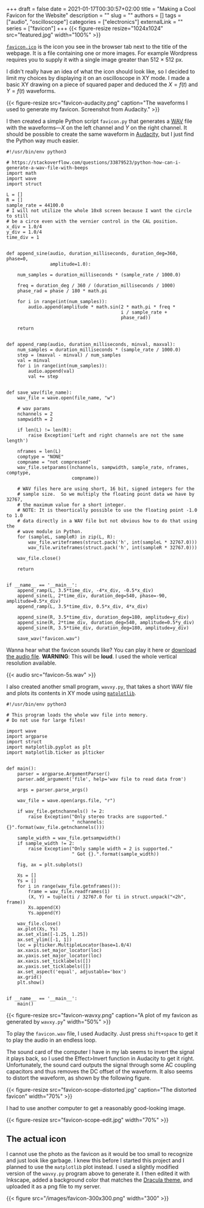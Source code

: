 +++ 
draft = false
date = 2021-01-17T00:30:57+02:00
title = "Making a Cool Favicon for the Website"
description = ""
slug = ""
authors = []
tags = ["audio", "oscilloscope"]
categories = ["electronics"]
externalLink = ""
series = ["favicon"]
+++
{{< figure-resize resize="1024x1024" src="featured.jpg" width="100%" >}}

[`favicon.ico`](https://en.wikipedia.org/wiki/Favicon) is the icon you see in
the browser tab next to the title of the webpage.
It is a file containing one or more images.
For example Wordpress requires you to supply it with a single image greater
than 512 × 512 px.

I didn't really have an idea of what the icon should look like, so I decided
to limit my choices by displaying it on an oscilloscope in XY mode.
I made a basic XY drawing on a piece of squared paper and deduced the
$X=f(t)$ and $Y=f(t)$ waveforms.

{{< figure-resize src="favicon-audacity.png" caption="The waveforms I used to generate my favicon. Screenshot from Audacity." >}}

I then created a simple Python script `favicon.py` that generates
a [WAV](https://en.wikipedia.org/wiki/WAV) file with the waveforms—$X$ on
the left channel and $Y$ on the right channel.
It should be possible to create the same waveform
in [Audacity](https://www.audacityteam.org/), but I just find the Python way
much easier.

```python3
#!/usr/bin/env python3

# https://stackoverflow.com/questions/33879523/python-how-can-i-generate-a-wav-file-with-beeps
import math
import wave
import struct

L = []
R = []
sample_rate = 44100.0
# I will not utilize the whole 10x8 screen because I want the circle to still
# be a circe even with the vernier control in the CAL position.
x_div = 1.0/4
y_div = 1.0/4
time_div = 1


def append_sine(audio, duration_milliseconds, duration_deg=360, phase=0,
                amplitude=1.0):

    num_samples = duration_milliseconds * (sample_rate / 1000.0)

    freq = duration_deg / 360 / (duration_milliseconds / 1000)
    phase_rad = phase / 180 * math.pi

    for i in range(int(num_samples)):
        audio.append(amplitude * math.sin(2 * math.pi * freq *
                                          i / sample_rate +
                                          phase_rad))

    return


def append_ramp(audio, duration_milliseconds, minval, maxval):
    num_samples = duration_milliseconds * (sample_rate / 1000.0)
    step = (maxval - minval) / num_samples
    val = minval
    for i in range(int(num_samples)):
        audio.append(val)
        val += step


def save_wav(file_name):
    wav_file = wave.open(file_name, "w")

    # wav params
    nchannels = 2
    sampwidth = 2

    if len(L) != len(R):
        raise Exception('Left and right channels are not the same length')

    nframes = len(L)
    comptype = "NONE"
    compname = "not compressed"
    wav_file.setparams((nchannels, sampwidth, sample_rate, nframes, comptype,
                        compname))

    # WAV files here are using short, 16 bit, signed integers for the
    # sample size.  So we multiply the floating point data we have by 32767,
    # the maximum value for a short integer.
    # NOTE: It is theortically possible to use the floating point -1.0 to 1.0
    # data directly in a WAV file but not obvious how to do that using the
    # wave module in Python.
    for (sampleL, sampleR) in zip(L, R):
        wav_file.writeframes(struct.pack('h', int(sampleL * 32767.0)))
        wav_file.writeframes(struct.pack('h', int(sampleR * 32767.0)))

    wav_file.close()

    return


if __name__ == '__main__':
    append_ramp(L, 3.5*time_div, -4*x_div, -0.5*x_div)
    append_sine(L, 2*time_div, duration_deg=540, phase=-90, amplitude=0.5*x_div)
    append_ramp(L, 3.5*time_div, 0.5*x_div, 4*x_div)

    append_sine(R, 3.5*time_div, duration_deg=180, amplitude=y_div)
    append_sine(R, 2*time_div, duration_deg=540, amplitude=0.5*y_div)
    append_sine(R, 3.5*time_div, duration_deg=180, amplitude=y_div)

    save_wav("favicon.wav")
```

Wanna hear what the favicon sounds like? You can play it here or
[download the audio file](favicon-5s.wav).
**WARNING**: This will be **loud**. I used the whole vertical resolution
available.

{{< audio src="favicon-5s.wav" >}}

I also created another small program, `wavxy.py`, that takes a short WAV file
and plots its contents in XY mode using
[`matplotlib`](https://matplotlib.org/).

```python3
#!/usr/bin/env python3

# This program loads the whole wav file into memory.
# Do not use for large files!

import wave
import argparse
import struct
import matplotlib.pyplot as plt
import matplotlib.ticker as plticker


def main():
    parser = argparse.ArgumentParser()
    parser.add_argument('file', help='wav file to read data from')

    args = parser.parse_args()

    wav_file = wave.open(args.file, "r")

    if wav_file.getnchannels() != 2:
        raise Exception("Only stereo tracks are supported."
                        " nchannels: {}".format(wav_file.getnchannels()))

    sample_width = wav_file.getsampwidth()
    if sample_width != 2:
        raise Exception("Only sample width = 2 is supported."
                        " Got {}.".format(sample_width))

    fig, ax = plt.subplots()

    Xs = []
    Ys = []
    for i in range(wav_file.getnframes()):
        frame = wav_file.readframes(1)
        (X, Y) = tuple(ti / 32767.0 for ti in struct.unpack("<2h", frame))
        Xs.append(X)
        Ys.append(Y)

    wav_file.close()
    ax.plot(Xs, Ys)
    ax.set_xlim([-1.25, 1.25])
    ax.set_ylim([-1, 1])
    loc = plticker.MultipleLocator(base=1.0/4)
    ax.xaxis.set_major_locator(loc)
    ax.yaxis.set_major_locator(loc)
    ax.xaxis.set_ticklabels([])
    ax.yaxis.set_ticklabels([])
    ax.set_aspect('equal', adjustable='box')
    ax.grid()
    plt.show()


if __name__ == '__main__':
    main()
```

{{< figure-resize src="favicon-wavxy.png" caption="A plot of my favicon as generated by `wavxy.py`" width="50%" >}}

To play the `favicon.wav` file, I used Audacity.
Just press `shift+space` to get it to play the audio in an endless loop.

The sound card of the computer I have in my lab seems to invert the signal it
plays back, so I used the Effect&gt;Invert function in Audacity to get it
right.
Unfortunately, the sound card outputs the signal through some AC coupling
capacitors and thus removes the DC offset of the waveform.
It also seems to distort the waveform, as shown by the following figure.

{{< figure-resize src="favicon-scope-distorted.jpg" caption="The distorted favicon" width="70%" >}}

I had to use another computer to get a reasonably good-looking image.

{{< figure-resize src="favicon-scope-edit.jpg" width="70%" >}}

## The actual icon
I cannot use the photo as the favicon as it would be too small to recognize
and just look like garbage. I knew this before I started this project and I
planned to use the `matplotlib` plot instead. I used a slightly modified
version of the `wavxy.py` program above to generate it. I then edited it with
Inkscape, added a background color that matches the
[Dracula theme](https://draculatheme.com/contribute), and uploaded it
as a png file to my server.

{{< figure src="/images/favicon-300x300.png" width="300" >}}
